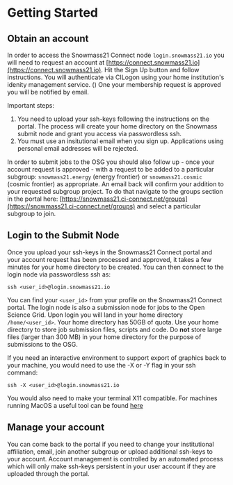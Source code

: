 # Getting Started

## Obtain an account

In order to access the Snowmass21 Connect node `login.snowmass21.io` you will need to request an account at [https://connect.snowmass21.io](https://connect.snowmass21.io). Hit the Sign Up button and follow instructions. You will authenticate via CILogon using your home institution's idenity management service. () One your membership request is approved you will be notified by email. 

Important steps:

1. You need to upload your ssh-keys following the instructions on the portal. The process will 
create your home directory on the Snowmass submit node and grant you access via passwordless ssh.
2. You must use an insitutional email when you sign up. Applications using personal email addresses will be rejected. 

In order to submit jobs to the OSG you should also follow up - once your account request is approved - with a request to be added to a particular 
subgroup: `snowmass21.energy` (energy frontier) or `snowmass21.cosmic` (cosmic frontier) as appropriate. An email back will confirm your addition to your requested subgroup project. To do that navigate to the groups section in the portal here: [https://snowmass21.ci-connect.net/groups](https://snowmass21.ci-connect.net/groups) and select a particular subgroup to join.

## Login to the Submit Node

Once you upload your ssh-keys in the Snowmass21 Connect portal and your account request has been processed and approved, it takes a few minutes for your home directory 
to be created. You can then connect to the login node via passwordless ssh as:

`ssh <user_id>@login.snowmass21.io` 

You can find your `<user_id>` from your profile on the Snowmass21 Connect portal. The login node is also a submission node for 
jobs to the Open Science Grid. Upon login you will land in your home directory `/home/<user_id>`. Your home 
directory has 50GB of quota. Use your home directory to store job submission files, scripts and code. Do **not** store large files 
(larger than 300 MB) in your home directory for the purpose of submissions to the OSG.

If you need an interactive environment to support export of graphics back to your machine, you would need to use the -X or -Y flag in your ssh command:

`ssh -X <user_id>@login.snowmass21.io` 

You would also need to make your terminal X11 compatible. For machines running MacOS a useful tool can be found [here](https://www.xquartz.org/)

## Manage your account

You can come back to the portal if you need to change your institutional affiliation, email, join another subgroup or upload additional ssh-keys to your account. Account management is 
controlled by an automated process which will only make ssh-keys persistent in your user account if they are uploaded through the portal. 
